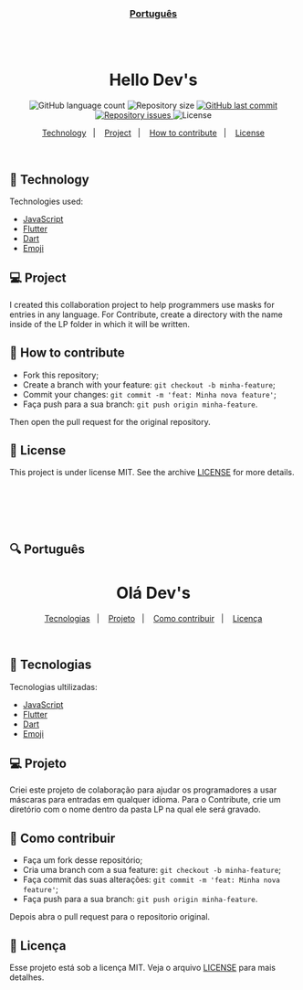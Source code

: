 <h3 align="center">
    <a href="#-mag-portugues">Português</a>
    
</h3>
<br>
<br>



<h1 align="center">
Hello Dev's
</h1>

<p align="center">
  <img alt="GitHub language count" src="https://img.shields.io/github/languages/count/igoRmon/MasksUtils">
  <img alt="Repository size" src="https://img.shields.io/github/repo-size/igoRmon/MasksUtils">
  <a href="https://github.com/igoRmon/MasksUtils/commits/master">
    <img alt="GitHub last commit" src="https://img.shields.io/github/last-commit/igoRmon/MasksUtils">
  </a>
  <a href="https://github.com/igoRmon/MasksUtils">
    <img alt="Repository issues" src="https://img.shields.io/github/issues/igoRmon/MasksUtils">
  </a>

  <img alt="License" src="https://img.shields.io/badge/license-MIT-brightgreen">
</p>

<p align="center">
  <a href="#bookmark_tabs-tecnology">Technology</a>&nbsp;&nbsp;&nbsp;|&nbsp;&nbsp;&nbsp;
  <a href="#-project">Project</a>&nbsp;&nbsp;&nbsp;|&nbsp;&nbsp;&nbsp;
  <a href="#-how-to-contribute">How to contribute</a>&nbsp;&nbsp;&nbsp;|&nbsp;&nbsp;&nbsp;
  <a href="#memo-license">License</a>
</p>

<br>


## :bookmark_tabs: Technology

Technologies used:

- [JavaScript](https://devdocs.io/javascript/)
- [Flutter](https://flutter.dev/)
- [Dart](https://pub.dev/)
- [Emoji](https://gist.github.com/rxaviers/7360908)

## 💻 Project

I created this collaboration project to help programmers use masks for entries in any language.
For Contribute, create a directory with the name inside of the LP folder in which it will be written.


## 🤔 How to contribute

- Fork this repository;
- Create a branch with your feature: `git checkout -b minha-feature`;
- Commit your changes: `git commit -m 'feat: Minha nova feature'`;
- Faça push para a sua branch: `git push origin minha-feature`.

Then open the pull request for the original repository.

## :memo: License

This project is under license MIT. See the archive [LICENSE](LICENSE.md) for more details.

<br>
<br>
<br>
<br>

## :mag: Português
<h1 align="center">
Olá Dev's
</h1>

<p align="center">
  <a href="#bookmark_tabs-tecnologias">Tecnologias</a>&nbsp;&nbsp;&nbsp;|&nbsp;&nbsp;&nbsp;
  <a href="#-projeto">Projeto</a>&nbsp;&nbsp;&nbsp;|&nbsp;&nbsp;&nbsp;
  <a href="#-como-contribuir">Como contribuir</a>&nbsp;&nbsp;&nbsp;|&nbsp;&nbsp;&nbsp;
  <a href="#memo-licença">Licença</a>
</p>

<br>


## :bookmark_tabs: Tecnologias

Tecnologias ultilizadas:

- [JavaScript](https://devdocs.io/javascript/)
- [Flutter](https://flutter.dev/)
- [Dart](https://pub.dev/)
- [Emoji](https://gist.github.com/rxaviers/7360908)

## 💻 Projeto

Criei este projeto de colaboração para ajudar os programadores a usar máscaras para entradas em qualquer idioma.
Para o Contribute, crie um diretório com o nome dentro da pasta LP na qual ele será gravado.


## 🤔 Como contribuir

- Faça um fork desse repositório;
- Cria uma branch com a sua feature: `git checkout -b minha-feature`;
- Faça commit das suas alterações: `git commit -m 'feat: Minha nova feature'`;
- Faça push para a sua branch: `git push origin minha-feature`.

Depois abra o pull request para o repositorio original.

## :memo: Licença

Esse projeto está sob a licença MIT. Veja o arquivo [LICENSE](LICENSE.md) para mais detalhes.

